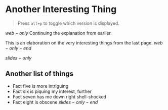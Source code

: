 # Another Interesting Thing
> Press `alt+p` to toggle which version is displayed.

$web-only$
Continuing the explanation from earlier.

This is an elaboration on the very interesting
things from the last page.
$web-only-end$

$slides-only$
## Another list of things
- Fact five is more intriguing
- Fact six is piquing my interest, further
- Fact seven has me down right shell-shocked
- Fact eight is obscene
$slides-only-end$